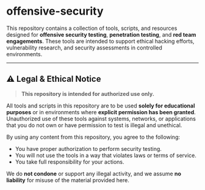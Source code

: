 # offensive-security
This repository contains a collection of tools, scripts, and resources designed for **offensive security testing**, **penetration testing**, and **red team engagements**. 
These tools are intended to support ethical hacking efforts, vulnerability research, and security assessments in controlled environments.

---

## ⚠️ Legal & Ethical Notice

> **This repository is intended for authorized use only.**

All tools and scripts in this repository are to be used **solely for educational purposes** or in environments where **explicit permission has been granted**. 
Unauthorized use of these tools against systems, networks, or applications that you do not own or have permission to test is illegal and unethical.

By using any content from this repository, you agree to the following:

- You have proper authorization to perform security testing.
- You will not use the tools in a way that violates laws or terms of service.
- You take full responsibility for your actions.

We do **not condone** or support any illegal activity, and we assume **no liability** for misuse of the material provided here.
